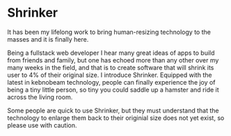 # Shrinker

It has been my lifelong work to bring human-resizing technology to the masses and it is finally here.  

Being a fullstack web developer I hear many great ideas of apps to build from friends and family, but one has echoed more than any other over my many weeks in the field, and that is to create software that will shrink its user to 4% of their original size.  I introduce Shrinker.  Equipped with the latest in kebnobeam technology, people can finally experience the joy of being a tiny little person, so tiny you could saddle up a hamster and ride it across the living room.

Some people are quick to use Shrinker, but they must understand that the technology to enlarge them back to their originial size does not yet exist, so please use with caution.

